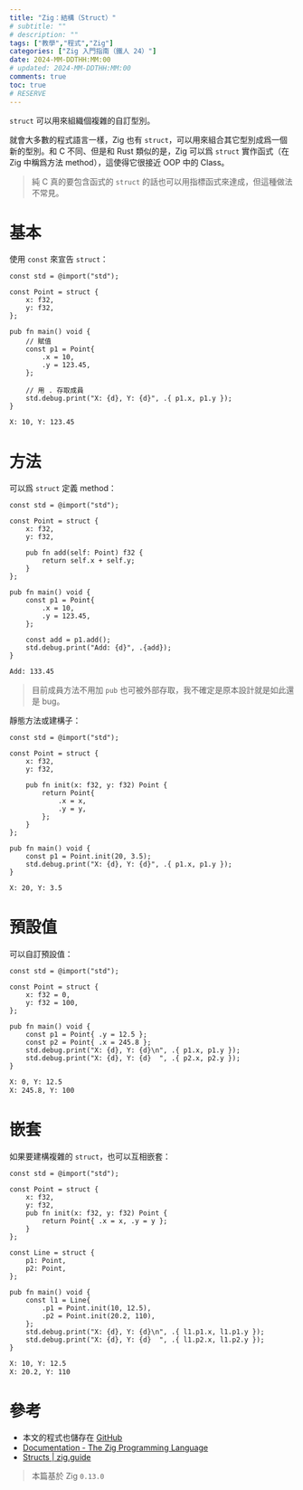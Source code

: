 ```yaml
---
title: "Zig：結構（Struct）"
# subtitle: ""
# description: ""
tags: ["教學","程式","Zig"]
categories: ["Zig 入門指南（鐵人 24）"]
date: 2024-MM-DDTHH:MM:00
# updated: 2024-MM-DDTHH:MM:00
comments: true
toc: true
# RESERVE
---
```


`struct` 可以用來組織個複雜的自訂型別。

<!-- more -->

就會大多數的程式語言一樣，Zig 也有 `struct`，可以用來組合其它型別成爲一個新的型別。和 C 不同、但是和 Rust 類似的是，Zig 可以爲 `struct` 實作函式（在 Zig 中稱爲方法 method），這使得它很接近 OOP 中的 Class。

> 純 C 真的要包含函式的 `struct` 的話也可以用指標函式來達成，但這種做法不常見。

# 基本

使用 `const` 來宣告 `struct`：

```zig
const std = @import("std");

const Point = struct {
    x: f32,
    y: f32,
};

pub fn main() void {
    // 賦值
    const p1 = Point{
        .x = 10,
        .y = 123.45,
    };

    // 用 . 存取成員
    std.debug.print("X: {d}, Y: {d}", .{ p1.x, p1.y });
}
```

```bash
X: 10, Y: 123.45
```

# 方法

可以爲 `struct` 定義 method：

```zig
const std = @import("std");

const Point = struct {
    x: f32,
    y: f32,

    pub fn add(self: Point) f32 {
        return self.x + self.y;
    }
};

pub fn main() void {
    const p1 = Point{
        .x = 10,
        .y = 123.45,
    };

    const add = p1.add();
    std.debug.print("Add: {d}", .{add});
}
```

```bash
Add: 133.45
```

> 目前成員方法不用加 `pub` 也可被外部存取，我不確定是原本設計就是如此還是 bug。

靜態方法或建構子：

```zig
const std = @import("std");

const Point = struct {
    x: f32,
    y: f32,

    pub fn init(x: f32, y: f32) Point {
        return Point{
            .x = x,
            .y = y,
        };
    }
};

pub fn main() void {
    const p1 = Point.init(20, 3.5);
    std.debug.print("X: {d}, Y: {d}", .{ p1.x, p1.y });
}
```

```bash
X: 20, Y: 3.5
```

# 預設值

可以自訂預設值：

```zig
const std = @import("std");

const Point = struct {
    x: f32 = 0,
    y: f32 = 100,
};

pub fn main() void {
    const p1 = Point{ .y = 12.5 };
    const p2 = Point{ .x = 245.8 };
    std.debug.print("X: {d}, Y: {d}\n", .{ p1.x, p1.y });
    std.debug.print("X: {d}, Y: {d}  ", .{ p2.x, p2.y });
}
```

```bash
X: 0, Y: 12.5
X: 245.8, Y: 100
```

# 嵌套

如果要建構複雜的 `struct`，也可以互相嵌套：

```zig
const std = @import("std");

const Point = struct {
    x: f32,
    y: f32,
    pub fn init(x: f32, y: f32) Point {
        return Point{ .x = x, .y = y };
    }
};

const Line = struct {
    p1: Point,
    p2: Point,
};

pub fn main() void {
    const l1 = Line{
        .p1 = Point.init(10, 12.5),
        .p2 = Point.init(20.2, 110),
    };
    std.debug.print("X: {d}, Y: {d}\n", .{ l1.p1.x, l1.p1.y });
    std.debug.print("X: {d}, Y: {d}  ", .{ l1.p2.x, l1.p2.y });
}
```

```bash
X: 10, Y: 12.5
X: 20.2, Y: 110
```

# 參考

- 本文的程式也儲存在 [GitHub](https://github.com/ziteh/zig-learn-it24/tree/main/struct)
- [Documentation - The Zig Programming Language](https://ziglang.org/documentation/0.13.0/#struct)
- [Structs | zig.guide](https://zig.guide/language-basics/structs)

> 本篇基於 Zig `0.13.0`
